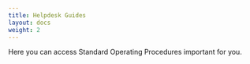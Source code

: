 ```yaml
---
title: Helpdesk Guides
layout: docs
weight: 2
---
```

Here you can access Standard Operating Procedures important for you.